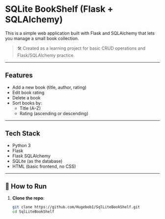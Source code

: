 # SQLite BookShelf (Flask + SQLAlchemy)

This is a simple web application built with Flask and SQLAlchemy that lets you manage a small book collection.

> 🛠 Created as a learning project for basic CRUD operations and Flask/SQLAlchemy practice.

---

## Features

- Add a new book (title, author, rating)
- Edit book rating
- Delete a book
- Sort books by:
  - Title (A–Z)
  - Rating (ascending or descending)

---

## Tech Stack

- Python 3
- Flask
- Flask SQLAlchemy
- SQLite (as the database)
- HTML (basic frontend, no CSS)

---

## 🚀 How to Run

1. **Clone the repo**:
   ```bash
   git clone https://github.com/Hugebob1/SqlLiteBookShelf.git
   cd SqlLiteBookShelf
